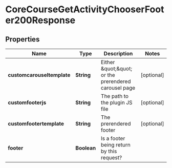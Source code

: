 

# CoreCourseGetActivityChooserFooter200Response


## Properties

| Name | Type | Description | Notes |
|------------ | ------------- | ------------- | -------------|
|**customcarouseltemplate** | **String** | Either \&quot;\&quot; or the prerendered carousel page |  [optional] |
|**customfooterjs** | **String** | The path to the plugin JS file |  [optional] |
|**customfootertemplate** | **String** | The prerendered footer |  [optional] |
|**footer** | **Boolean** | Is a footer being return by this request? |  |



